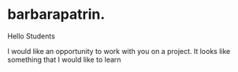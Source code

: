 # barbarapatrin.

Hello Students

I would like an opportunity to work with you on a project. It looks like something that I would like to learn
